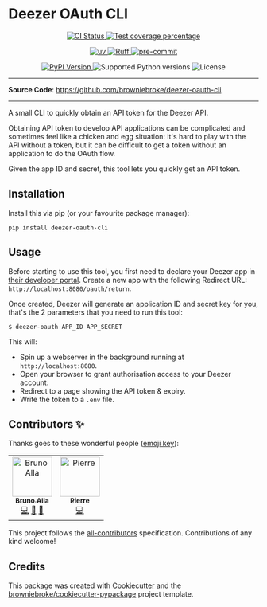 # Deezer OAuth CLI

<p align="center">
  <a href="https://github.com/browniebroke/deezer-oauth-cli/actions/workflows/ci.yml?query=branch%3Amain">
    <img src="https://img.shields.io/github/actions/workflow/status/browniebroke/deezer-oauth-cli/ci.yml?branch=main&label=CI&logo=github&style=flat-square" alt="CI Status" >
  </a>
  <a href="https://codecov.io/gh/browniebroke/deezer-oauth-cli">
    <img src="https://img.shields.io/codecov/c/github/browniebroke/deezer-oauth-cli.svg?logo=codecov&logoColor=fff&style=flat-square" alt="Test coverage percentage">
  </a>
</p>
<p align="center">
  <a href="https://github.com/astral-sh/uv">
    <img src="https://img.shields.io/endpoint?url=https://raw.githubusercontent.com/astral-sh/uv/main/assets/badge/v0.json" alt="uv">
  </a>
  <a href="https://github.com/astral-sh/ruff">
    <img src="https://img.shields.io/endpoint?url=https://raw.githubusercontent.com/astral-sh/ruff/main/assets/badge/v2.json" alt="Ruff">
  </a>
  <a href="https://github.com/pre-commit/pre-commit">
    <img src="https://img.shields.io/badge/pre--commit-enabled-brightgreen?logo=pre-commit&logoColor=white&style=flat-square" alt="pre-commit">
  </a>
</p>
<p align="center">
  <a href="https://pypi.org/project/deezer-oauth-cli/">
    <img src="https://img.shields.io/pypi/v/deezer-oauth-cli.svg?logo=python&logoColor=fff&style=flat-square" alt="PyPI Version">
  </a>
  <img src="https://img.shields.io/pypi/pyversions/deezer-oauth-cli.svg?style=flat-square&logo=python&amp;logoColor=fff" alt="Supported Python versions">
  <img src="https://img.shields.io/pypi/l/deezer-oauth-cli.svg?style=flat-square" alt="License">
</p>

---

**Source Code**: <a href="https://github.com/browniebroke/deezer-oauth-cli" target="_blank">https://github.com/browniebroke/deezer-oauth-cli</a>

---

A small CLI to quickly obtain an API token for the Deezer API.

Obtaining API token to develop API applications can be complicated and sometimes feel like a chicken and egg situation: it's hard to play with the API without a token, but it can be difficult to get a token without an application to do the OAuth flow.

Given the app ID and secret, this tool lets you quickly get an API token.

## Installation

Install this via pip (or your favourite package manager):

`pip install deezer-oauth-cli`

## Usage

Before starting to use this tool, you first need to declare your Deezer app in [their developer portal](https://developers.deezer.com). Create a new app with the following Redirect URL: `http://localhost:8080/oauth/return`.

Once created, Deezer will generate an application ID and secret key for you, that's the 2 parameters that you need to run this tool:

```shell
$ deezer-oauth APP_ID APP_SECRET
```

This will:

- Spin up a webserver in the background running at `http://localhost:8080`.
- Open your browser to grant authorisation access to your Deezer account.
- Redirect to a page showing the API token & expiry.
- Write the token to a `.env` file.

## Contributors ✨

Thanks goes to these wonderful people ([emoji key](https://allcontributors.org/docs/en/emoji-key)):

<!-- prettier-ignore-start -->
<!-- ALL-CONTRIBUTORS-LIST:START - Do not remove or modify this section -->
<!-- prettier-ignore-start -->
<!-- markdownlint-disable -->
<table>
  <tbody>
    <tr>
      <td align="center"><a href="https://browniebroke.com/"><img src="https://avatars.githubusercontent.com/u/861044?v=4?s=80" width="80px;" alt="Bruno Alla"/><br /><sub><b>Bruno Alla</b></sub></a><br /><a href="https://github.com/browniebroke/deezer-oauth-cli/commits?author=browniebroke" title="Code">💻</a> <a href="#ideas-browniebroke" title="Ideas, Planning, & Feedback">🤔</a> <a href="https://github.com/browniebroke/deezer-oauth-cli/commits?author=browniebroke" title="Documentation">📖</a></td>
      <td align="center"><a href="https://github.com/prndrbr"><img src="https://avatars.githubusercontent.com/u/96344856?v=4?s=80" width="80px;" alt="Pierre"/><br /><sub><b>Pierre</b></sub></a><br /><a href="https://github.com/browniebroke/deezer-oauth-cli/commits?author=prndrbr" title="Code">💻</a></td>
    </tr>
  </tbody>
</table>

<!-- markdownlint-restore -->
<!-- prettier-ignore-end -->

<!-- ALL-CONTRIBUTORS-LIST:END -->
<!-- prettier-ignore-end -->

This project follows the [all-contributors](https://github.com/all-contributors/all-contributors) specification. Contributions of any kind welcome!

## Credits

This package was created with
[Cookiecutter](https://github.com/audreyr/cookiecutter) and the
[browniebroke/cookiecutter-pypackage](https://github.com/browniebroke/cookiecutter-pypackage)
project template.

